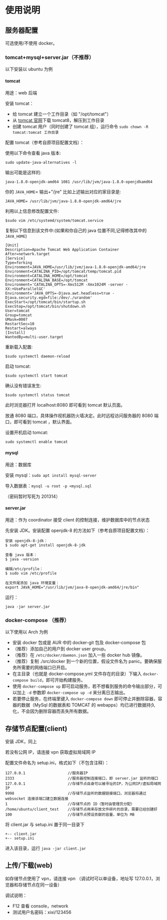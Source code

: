 # 使用说明

## 服务器配置

可选使用/不使用 docker。

### tomcat+mysql+server.jar（不推荐）

以下安装以 ubuntu 为例

#### tomcat

用途：web 后端

安装 tomcat：

- 给 tomcat 建立一个工作目录（如 "/opt/tomcat"）
- 从 [tomcat 官网](http://tomcat.apache.org/)下载 tomcat8，解压到工作目录
- 创建 tomcat 用户（同时创建了 tomcat 组），运行命令 `sudo chown -R tomcat:tomcat 工作目录`

配置 tomcat（参考自原项目配置文档）：

使用以下命令查看 java 版本:

`sudo update-java-alternatives -l`

输出可能是这样的:

`java-1.8.0-openjdk-amd64 1081 /usr/lib/jvm/java-1.8.0-openjdkamd64`

你的 `JAVA_HOME`= 输出+"/jre" 比如上述输出对应的家目录是:

`JAVA_HOME= /usr/lib/jvm/java-1.8.0-openjdk-amd64/jre`

利用以上信息修改配置文件:

`$sudo vim /etc/systemd/system/tomcat.service `

复制以下信息到该文件中:(如果和你自己的 java 位置不同,记得修改其中的 `JAVA_HOME`)

```
[Unit]
Description=Apache Tomcat Web Application Container
After=network.target
[Service]
Type=forking
Environment=JAVA_HOME=/usr/lib/jvm/java-1.8.0-openjdk-amd64/jre
Environment=CATALINA_PID=/opt/tomcat/temp/tomcat.pid
Environment=CATALINA_HOME=/opt/tomcat
Environment=CATALINA_BASE=/opt/tomcat
Environment='CATALINA_OPTS=-Xms512M -Xmx1024M -server -XX:+UseParallelGC'
Environment='JAVA_OPTS=-Djava.awt.headless=true -
Djava.security.egd=file:/dev/./urandom'
ExecStart=/opt/tomcat/bin/startup.sh
ExecStop=/opt/tomcat/bin/shutdown.sh
User=tomcat
Group=tomcat
UMask=0007
RestartSec=10
Restart=always
[Install]
WantedBy=multi-user.target
```

重新载入配置:

`$sudo systemctl daemon-reload`

启动 tomcat:

`$sudo systemctl start tomcat`

确认没有错误发生:

`$sudo systemctl status tomcat`

此时浏览器打开 localhost:8080 即可看到 tomcat 默认页面。

放通 8080 端口，具体操作视机器防火墙决定。此时远程访问服务器的 8080 端口，即可看到 tomcat ，默认界面。

设置开机启动 tomcat:

`sudo systemctl enable tomcat `

#### mysql

用途：数据库

安装 mysql：`sudo apt install mysql-server`

导入数据表：`mysql -u root -p <mysql.sql`

（密码暂时写死为 201314）

#### server.jar

用途：作为 coordinator 接受 client 的控制连接，维护数据库中的节点状态

先安装 JDK。安装配置 openjdk-8 的方法如下（参考自原项目配置文档）：

```
安装 openjdk-8-jdk：
$ sudo apt-get install openjdk-8-jdk

查看 java 版本：
$ java -version

编辑/etc/profile：
$ sudo vim /etc/profile

在文件尾添加 java 环境变量：
export JAVA_HOME="/usr/lib/jvm/java-8-openjdk-amd64/jre/bin" 
 ```

运行：

`java -jar server.jar`

### docker-compose （推荐）

以下使用以 Arch 为例

- 安装 docker 包或是 AUR 中的 docker-git 包及 docker-compose 包
- （推荐）添加自己的用户到 docker user group。
- （推荐）在 `/etc/docker/daemon.json` 加入一些 docker hub 镜像。
- （推荐）复制 ./src/docker 到一个新的位置，假设文件名为 panic。要确保服务所需要的网络端口已开启。
-  在主目录（也就是 docker-compose.yml 文件存在的目录）下输入 `docker-compose build`，即可开始构建服务。
- 使用 `docker-compose up` 即可启动服务，若不想看到服务的命令输出部分，可以加上 `-d` 参数即 `docker-compose up -d` 来分离日志输出。
- 若要停止服务，在终端里键入 `docker-compose down` 即可停止并删除容器，容器的数据（MySql 的数据表和 TOMCAT 的 webapps）均已进行数据持久化，不会因为删除容器而丢失所有数据。

## 存储节点配置(client)

安装 JDK，同上

若没有公网 IP，请连接 vpn 获取虚拟局域网 IP

配置文件命名为 setup.ini，格式如下（不包含注释）：

```
127.0.0.1                   //服务器IP
2333                        //服务器控制连接端口，即 server.jar 监听的端口
127.0.0.1                   //存储节点自身可以被寻址的IP，为公网IP/虚拟局域网IP
9998                        //存储节点监听的数据链接端口，浏览器将通过 websocket 连接该端口建立数据连接
1                           //存储节点的 ID（暂时由管理员分配）
/home/ubuntu/client_test    //存储节点用来存放文件碎片的目录，需要已经创建好
100                         //存储节点预设贡献的容量，单位为 MB

```

将 client.jar 与 setup.ini 置于同一目录下

```
+-- client.jar
+-- setup.ini
```

进入该目录，运行 `java -jar client.jar`

## 上传/下载(web)

如存储节点使用了 vpn，请连接 vpn （调试时可以单设备，地址写 127.0.0.1，浏览器和存储节点在同一设备）

调试说明：
- F12 查看 console，network  
- 测试用户名密码：xixi/123456
